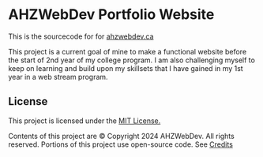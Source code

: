 # AHZWebDev Portfolio Website

This is the sourcecode for for [ahzwebdev.ca](https://ahzwebdev.ca/)

This project is a current goal of mine to make a functional website before the start of 2nd year of my college program. I am also challenging myself to keep on learning and build upon my skillsets that I have gained in my 1st year in a web stream program.

## License

This project is licensed under the [MIT License.](.\LICENSE.md)

Contents of this project are © Copyright 2024 AHZWebDev. All rights reserved. Portions of this project use open-source code. See [Credits](https://ahzwebdev.ca/credits.html)